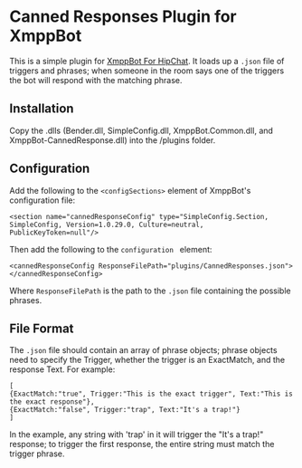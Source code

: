 # Canned Responses Plugin for XmppBot

This is a simple plugin for [XmppBot For HipChat](https://github.com/patHyatt/XmppBot-for-HipChat). It loads up a `.json` file of triggers and phrases; when someone in the room says one of the triggers the bot will respond with the matching phrase.

## Installation

Copy the .dlls (Bender.dll, SimpleConfig.dll, XmppBot.Common.dll, and XmppBot-CannedResponse.dll) into the /plugins folder. 
 
## Configuration

Add the following to the `<configSections>` element of XmppBot's configuration file:

    <section name="cannedResponseConfig" type="SimpleConfig.Section, SimpleConfig, Version=1.0.29.0, Culture=neutral, PublicKeyToken=null"/>

Then add the following to the `configuration ` element:

	<cannedResponseConfig ResponseFilePath="plugins/CannedResponses.json">
	</cannedResponseConfig>

Where `ResponseFilePath` is the path to the `.json` file containing the possible phrases.

## File Format

The `.json` file should contain an array of phrase objects; phrase objects need to specify the Trigger, whether the trigger is an ExactMatch, and the response Text. For example: 

	[
	{ExactMatch:"true", Trigger:"This is the exact trigger", Text:"This is the exact response"},
	{ExactMatch:"false", Trigger:"trap", Text:"It's a trap!"}
	]
	
In the example, any string with 'trap' in it will trigger the "It's a trap!" response; to trigger the first response, the entire string must match the trigger phrase.
	
